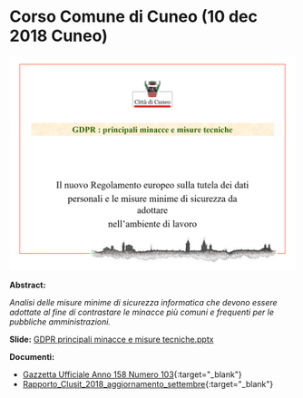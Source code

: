 # Corso Comune di Cuneo (10 dec 2018 Cuneo)

![](ComuneCuneo-2018-12-10.png)

__Abstract:__

*Analisi delle misure minime di sicurezza informatica che devono essere adottate al fine di contrastare le minacce più comuni e frequenti per le pubbliche amministrazioni.*

__Slide:__ [GDPR principali minacce e misure tecniche.pptx](GDPR%20%20principali%20minacce%20e%20misure%20tecniche.pptx)

__Documenti:__ 
* [Gazzetta Ufficiale Anno 158 Numero 103](GU-158-103.pdf){:target="_blank"}
* [Rapporto_Clusit_2018_aggiornamento_settembre](Rapporto_Clusit_2018_aggiornamento_settembre.pdf){:target="_blank"}
